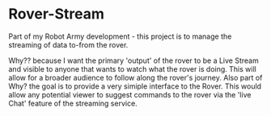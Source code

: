 # Rover-Stream
Part of my Robot Army development - this project is to manage the streaming of data to-from the rover.

Why??  because I want the primary 'output' of the rover to be a Live Stream and visible to anyone that wants to watch what the rover is doing.  This will allow for a broader audience to follow along the rover's journey.
Also part of Why? the goal is to provide a very simiple interface to the Rover.  This would allow any potential viewer to suggest commands to the rover via the 'live Chat' feature of the streaming service.

